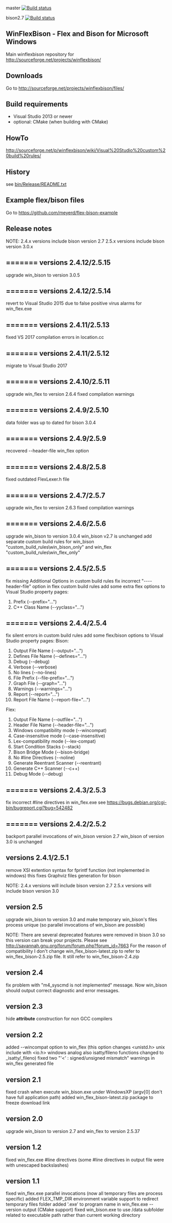 master [![Build status](https://ci.appveyor.com/api/projects/status/58lcjnr0mb9uc8c8/branch/master?svg=true)](https://ci.appveyor.com/project/lexxmark/winflexbison/branch/master)

bison2.7 [![Build status](https://ci.appveyor.com/api/projects/status/58lcjnr0mb9uc8c8/branch/bison2.7?svg=true)](https://ci.appveyor.com/project/lexxmark/winflexbison/branch/bison2.7)

## WinFlexBison - Flex and Bison for Microsoft Windows

Main winflexbison repository for http://sourceforge.net/projects/winflexbison/

## Downloads
Go to http://sourceforge.net/projects/winflexbison/files/

## Build requirements
  * Visual Studio 2013 or newer
  * optional: CMake (when building with CMake)

## HowTo
http://sourceforge.net/p/winflexbison/wiki/Visual%20Studio%20custom%20build%20rules/

## History
see [bin/Release/README.txt](https://raw.githubusercontent.com/lexxmark/winflexbison/master/bin/Release/README.txt)

## Example flex/bison files
Go to https://github.com/meyerd/flex-bison-example

## Release notes
NOTE:
2.4.x versions include bison version 2.7
2.5.x versions include bison version 3.0.x

=======
versions 2.4.12/2.5.15
--------------
upgrade win_bison to version 3.0.5

=======
versions 2.4.12/2.5.14
--------------
revert to Visual Studio 2015 due to false positive virus alarms for win_flex.exe

=======
versions 2.4.11/2.5.13
--------------
fixed VS 2017 compilation errors in location.cc

=======
versions 2.4.11/2.5.12
--------------
migrate to Visual Studio 2017

=======
versions 2.4.10/2.5.11
--------------
upgrade win_flex to version 2.6.4
fixed compilation warnings

=======
versions 2.4.9/2.5.10
--------------
data folder was up to dated for bison 3.0.4

=======
versions 2.4.9/2.5.9
--------------
recovered --header-file win_flex option

=======
versions 2.4.8/2.5.8
--------------
fixed outdated FlexLexer.h file

=======
versions 2.4.7/2.5.7
--------------
upgrade win_flex to version 2.6.3
fixed compilation warnings

=======
versions 2.4.6/2.5.6
--------------
upgrade win_bison to version 3.0.4
win_bison v2.7 is unchanged
add separate custom build rules for win_bison "custom_build_rules\win_bison_only"
    and win_flex "custom_build_rules\win_flex_only"

=======
versions 2.4.5/2.5.5
--------------
fix missing Additional Options in custom build rules
fix incorrect "----header-file" option in flex custom build rules
add some extra flex options to Visual Studio property pages:
   1. Prefix (--prefix="...")
   2. C++ Class Name (--yyclass="...")

=======
versions 2.4.4/2.5.4
--------------
fix silent errors in custom build rules
add some flex/bison options to Visual Studio property pages:
Bison:
   1. Output File Name (--output="...")
   2. Defines File Name (--defines="...")
   3. Debug (--debug)
   4. Verbose (--verbose)
   5. No lines (--no-lines)
   6. File Prefix (--file-prefix="...")
   7. Graph File (--graph="...")
   8. Warnings (--warnings="...")
   9. Report (--report="...")
   10. Report File Name (--report-file="...")

Flex:
   1. Output File Name (--outfile="...")
   2. Header File Name (--header-file="...")
   3. Windows compatibility mode (--wincompat)
   4. Case-insensitive mode (--case-insensitive)
   5. Lex-compatibility mode (--lex-compat)
   6. Start Condition Stacks (--stack)
   7. Bison Bridge Mode (--bison-bridge)
   8. No #line Directives (--noline)
   9. Generate Reentrant Scanner (--reentrant)
   10. Generate C++ Scanner (--c++)
   11. Debug Mode (--debug)

=======
versions 2.4.3/2.5.3
--------------
fix incorrect #line directives in win_flex.exe
see https://bugs.debian.org/cgi-bin/bugreport.cgi?bug=542482

=======
versions 2.4.2/2.5.2
--------------
backport parallel invocations of win_bison version 2.7
win_bison of version 3.0 is unchanged

versions 2.4.1/2.5.1
--------------
remove XSI extention syntax for fprintf function (not implemented in windows)
this fixes Graphviz files generation for bison

NOTE:
2.4.x versions will include bison version 2.7
2.5.x versions will include bison version 3.0

version 2.5
--------------
upgrade win_bison to version 3.0 and make temporary win_bison's files process unique (so parallel invocations of win_bison are possible)

NOTE: There are several deprecated features were removed in bison 3.0 so this version can break your projects.
Please see http://savannah.gnu.org/forum/forum.php?forum_id=7663
For the reason of compatibility I don't change win_flex_bison-latest.zip to refer to win_flex_bison-2.5.zip file.
It still refer to win_flex_bison-2.4.zip

version 2.4
--------------
fix problem with "m4_syscmd is not implemented" message. Now win_bison should output correct
diagnostic and error messages.

version 2.3
--------------
hide __attribute__ construction for non GCC compilers

version 2.2
--------------
added --wincompat option to win_flex (this option changes <unistd.h> unix include with <io.h> windows analog
  also isatty/fileno functions changed to _isatty/_fileno)
fixed two "'<' : signed/unsigned mismatch" warnings in win_flex generated file

version 2.1
--------------
fixed crash when execute win_bison.exe under WindowsXP (argv[0] don't have full application path)
added win_flex_bison-latest.zip package to freeze download link

version 2.0
--------------
upgrade win_bison to version 2.7 and win_flex to version 2.5.37

version 1.2
--------------
fixed win_flex.exe #line directives (some #line directives in output file were with unescaped backslashes)

version 1.1
--------------
fixed win_flex.exe parallel invocations (now all temporary files are process specific)
added FLEX_TMP_DIR environment variable support to redirect temporary files folder
added '.exe' to program name in win_flex.exe --version output (CMake support)
fixed win_bison.exe to use /data subfolder related to executable path rather than current working directory
